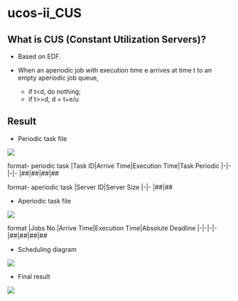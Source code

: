 # ucos-ii_CUS

## What is CUS (Constant Utilization Servers)?

- Based on EDF.

- When an aperiodic job with execution time e arrives at time t to an empty aperiodic job queue,
    - if t<d, do nothing;
    - if t>=d, d = t+e/u

## Result

- Periodic task file

![](https://i.imgur.com/gSbCihL.png)

format- periodic task
|Task ID|Arrive Time|Execution Time|Task Periodic
|-|-|-|-
|##|##|##|##

format- aperiodic task
|Server ID|Server Size
|-|-
|##|##

- Aperiodic task file

![](https://i.imgur.com/f9vkHN4.png)

format
|Jobs No.|Arrive Time|Execution Time|Absolute Deadline
|-|-|-|-
|##|##|##|##

- Scheduling diagram

![](https://i.imgur.com/G16KS4f.png)

- Final result

![](https://i.imgur.com/fnWIGlQ.png)
